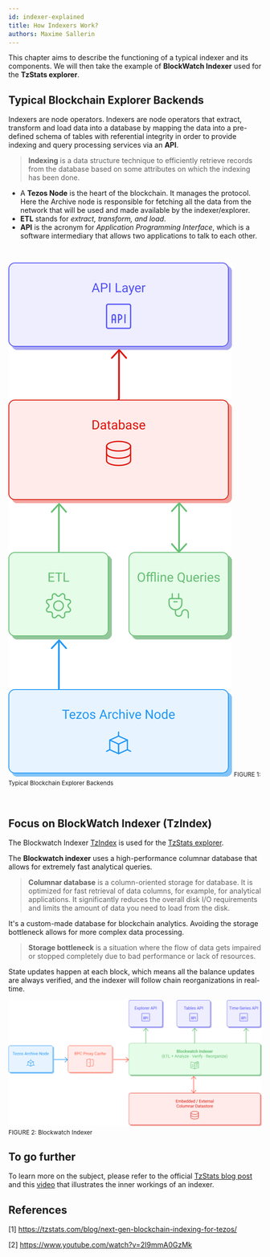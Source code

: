 ```yaml
---
id: indexer-explained
title: How Indexers Work?
authors: Maxime Sallerin
---
```


This chapter aims to describe the functioning of a typical indexer and its components.
We will then take the example of **BlockWatch Indexer** used for the **TzStats explorer**.

## Typical Blockchain Explorer Backends

Indexers are node operators.
Indexers are node operators that extract, transform and load data into a database by mapping the data into a pre-defined schema of tables with referential integrity
in order to provide indexing and query processing services via an **API**.

> **Indexing** is a data structure technique to efficiently retrieve records from the database based on some attributes on which the indexing has been done.

- A **Tezos Node** is the heart of the blockchain. It manages the protocol. Here the Archive node is responsible for fetching all the data from the network that will be used and made available by the indexer/explorer.
- **ETL** stands for _extract, transform, and load_.
- **API** is the acronym for _Application Programming Interface_,
  which is a software intermediary that allows two applications to talk to each other.

<br/>
<p align="center">

![](../../static/img/explorer/traditional_indexer.svg)
<small align="center" className="figure">FIGURE 1: Typical Blockchain Explorer Backends</small>

</p>
<br/>

## Focus on BlockWatch Indexer (TzIndex)

The Blockwatch Indexer [TzIndex](https://github.com/blockwatch-cc/tzindex) is used for the [TzStats explorer](https://tzstats.com/).

The **Blockwatch indexer** uses a high-performance columnar database that allows for extremely fast analytical queries.

> **Columnar database** is a column-oriented storage for database.
> It is optimized for fast retrieval of data columns,
> for example, for analytical applications.
> It significantly reduces the overall disk I/O requirements
> and limits the amount of data you need to load from the disk.

It's a custom-made database for blockchain analytics. Avoiding the storage bottleneck allows for more complex data processing.

> **Storage bottleneck** is a situation where the flow of data gets impaired
> or stopped completely due to bad performance or lack of resources.

State updates happen at each block, which means all the balance updates are always verified,
and the indexer will follow chain reorganizations in real-time.

![](../../static/img/explorer/blockwatch_indexer.svg)
<small className="figure">FIGURE 2: Blockwatch Indexer</small>

## To go further

To learn more on the subject, please refer to the official [TzStats blog post](https://tzstats.com/blog/next-gen-blockchain-indexing-for-tezos/) and this [video](https://www.youtube.com/watch?v=2I9mmA0GzMk) that illustrates the inner workings of an indexer.

## References

[1] https://tzstats.com/blog/next-gen-blockchain-indexing-for-tezos/

[2] https://www.youtube.com/watch?v=2I9mmA0GzMk
